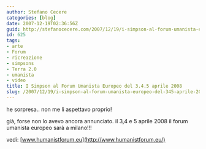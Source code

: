 ```yaml
---
author: Stefano Cecere
categories: [blog]
date: 2007-12-19T02:36:56Z
guid: http://stefanocecere.com/2007/12/19/i-simpson-al-forum-umanista-europeo-del-345-aprile-2008/
id: 625
tags:
- arte
- Forum
- ricreazione
- simpsons
- Terra 2.0
- umanista
- video
title: I Simpson al Forum Umanista Europeo del 3.4.5 aprile 2008
slug: /2007/12/19/i-simpson-al-forum-umanista-europeo-del-345-aprile-2008/
---
```


he sorpresa.. non me li aspettavo proprio!

già, forse non lo avevo ancora annunciato. il 3,4 e 5 aprile 2008 il forum umanista europeo sarà a milano!!!
  
vedi: [www.humanistforum.eu](http://www.humanistforum.eu/)